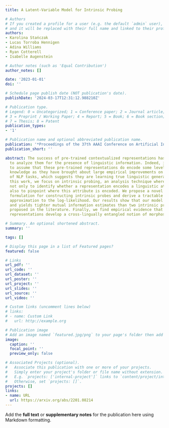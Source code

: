 ```yaml
---
title: A Latent-Variable Model for Intrinsic Probing

# Authors
# If you created a profile for a user (e.g. the default `admin` user), write the username (folder name) here
# and it will be replaced with their full name and linked to their profile.
authors:
- Karolina Stańczak
- Lucas Torroba Hennigen
- Adina Williams
- Ryan Cotterell
- Isabelle Augenstein

# Author notes (such as 'Equal Contribution')
author_notes: []

date: '2023-01-01'
doi: ''

# Schedule page publish date (NOT publication's date).
publishDate: '2024-03-17T12:31:12.988210Z'

# Publication type.
# Legend: 0 = Uncategorized; 1 = Conference paper; 2 = Journal article;
# 3 = Preprint / Working Paper; 4 = Report; 5 = Book; 6 = Book section;
# 7 = Thesis; 8 = Patent
publication_types:
- '1'

# Publication name and optional abbreviated publication name.
publication: '*Proceedings of the 37th AAAI Conference on Artificial Intelligence*'
publication_short: ''

abstract: The success of pre-trained contextualized representations has prompted researchers
  to analyze them for the presence of linguistic information. Indeed, it is natural
  to assume that these pre-trained representations do encode some level of linguistic
  knowledge as they have brought about large empirical improvements on a wide variety
  of NLP tasks, which suggests they are learning true linguistic generalization. In
  this work, we focus on intrinsic probing, an analysis technique where the goal is
  not only to identify whether a representation encodes a linguistic attribute but
  also to pinpoint where this attribute is encoded. We propose a novel latent-variable
  formulation for constructing intrinsic probes and derive a tractable variational
  approximation to the log-likelihood. Our results show that our model is versatile
  and yields tighter mutual information estimates than two intrinsic probes previously
  proposed in the literature. Finally, we find empirical evidence that pre-trained
  representations develop a cross-lingually entangled notion of morphosyntax.

# Summary. An optional shortened abstract.
summary: ''

tags: []

# Display this page in a list of Featured pages?
featured: false

# Links
url_pdf: ''
url_code: ''
url_dataset: ''
url_poster: ''
url_project: ''
url_slides: ''
url_source: ''
url_video: ''

# Custom links (uncomment lines below)
# links:
# - name: Custom Link
#   url: http://example.org

# Publication image
# Add an image named `featured.jpg/png` to your page's folder then add a caption below.
image:
  caption: ''
  focal_point: ''
  preview_only: false

# Associated Projects (optional).
#   Associate this publication with one or more of your projects.
#   Simply enter your project's folder or file name without extension.
#   E.g. `projects: ['internal-project']` links to `content/project/internal-project/index.md`.
#   Otherwise, set `projects: []`.
projects: []
links:
- name: URL
  url: https://arxiv.org/abs/2201.08214
---
```


Add the **full text** or **supplementary notes** for the publication here using Markdown formatting.
